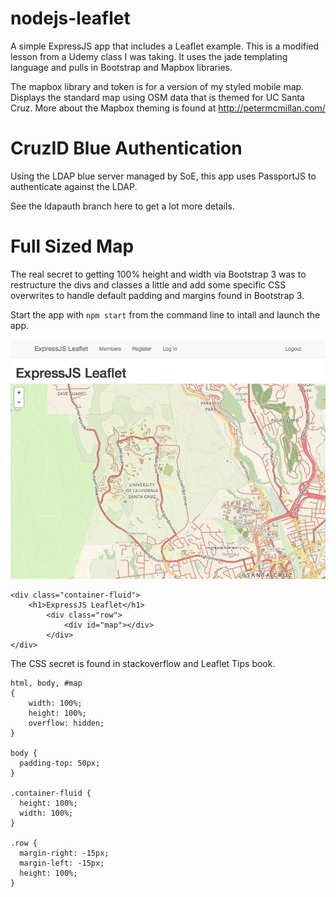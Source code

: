 # nodejs-leaflet
A simple ExpressJS app that includes a Leaflet example. This is a modified lesson from a Udemy class I was taking. It uses the jade templating language and pulls in Bootstrap and Mapbox libraries.

The mapbox library and token is for a version of my styled mobile map. Displays the standard map using OSM data that is themed for UC Santa Cruz. More about the Mapbox theming is found at http://petermcmillan.com/

# CruzID Blue Authentication
Using the LDAP blue server managed by SoE, this app uses PassportJS to authenticate against the LDAP.

See the ldapauth branch here to get a lot more details.

# Full Sized Map
The real secret to getting 100% height and width via Bootstrap 3 was to restructure the divs and classes a little and add some specific CSS overwrites to handle default padding and margins found in Bootstrap 3.

Start the app with ```npm start``` from the command line to intall and launch the app.

<img src="expressjs-leaflet.png" alt="ExpressJS Leaflet screen shot">


```
<div class="container-fluid">
	<h1>ExpressJS Leaflet</h1>
		<div class="row">
			<div id="map"></div>
		</div>
</div>
```

The CSS secret is found in stackoverflow and Leaflet Tips book.

```
html, body, #map
{
    width: 100%;
    height: 100%;
    overflow: hidden;
}

body {
  padding-top: 50px;
}

.container-fluid {
  height: 100%;
  width: 100%;
}

.row {
  margin-right: -15px;
  margin-left: -15px;
  height: 100%;
}
```







